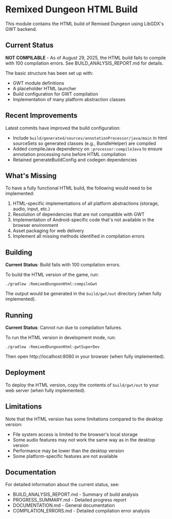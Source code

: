 # Remixed Dungeon HTML Build

This module contains the HTML build of Remixed Dungeon using LibGDX's GWT backend.

## Current Status

**NOT COMPILABLE** - As of August 29, 2025, the HTML build fails to compile with 100 compilation errors. See BUILD_ANALYSIS_REPORT.md for details.

The basic structure has been set up with:
- GWT module definitions
- A placeholder HTML launcher
- Build configuration for GWT compilation
- Implementation of many platform abstraction classes

## Recent Improvements

Latest commits have improved the build configuration:
- Include `build/generated/sources/annotationProcessor/java/main` in html sourceSets so generated classes (e.g., BundleHelper) are compiled
- Added compileJava dependency on `:processor:compileJava` to ensure annotation processing runs before HTML compilation
- Retained generateBuildConfig and codegen dependencies

## What's Missing

To have a fully functional HTML build, the following would need to be implemented:
1. HTML-specific implementations of all platform abstractions (storage, audio, input, etc.)
2. Resolution of dependencies that are not compatible with GWT
3. Implementation of Android-specific code that's not available in the browser environment
4. Asset packaging for web delivery
5. Implement all missing methods identified in compilation errors

## Building

**Current Status**: Build fails with 100 compilation errors.

To build the HTML version of the game, run:

```
./gradlew :RemixedDungeonHtml:compileGwt
```

The output would be generated in the `build/gwt/out` directory (when fully implemented).

## Running

**Current Status**: Cannot run due to compilation failures.

To run the HTML version in development mode, run:

```
./gradlew :RemixedDungeonHtml:gwtSuperDev
```

Then open http://localhost:8080 in your browser (when fully implemented).

## Deployment

To deploy the HTML version, copy the contents of `build/gwt/out` to your web server (when fully implemented).

## Limitations

Note that the HTML version has some limitations compared to the desktop version:
- File system access is limited to the browser's local storage
- Some audio features may not work the same way as in the desktop version
- Performance may be lower than the desktop version
- Some platform-specific features are not available

## Documentation

For detailed information about the current status, see:
- BUILD_ANALYSIS_REPORT.md - Summary of build analysis
- PROGRESS_SUMMARY.md - Detailed progress report
- DOCUMENTATION.md - General documentation
- COMPILATION_ERRORS.md - Detailed compilation error analysis
